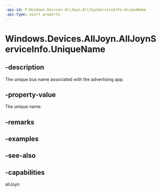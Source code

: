 ----api-id: P:Windows.Devices.AllJoyn.AllJoynServiceInfo.UniqueName
-api-type: winrt property
---<!-- Property syntaxpublic string UniqueName { get; }--># Windows.Devices.AllJoyn.AllJoynServiceInfo.UniqueName## -descriptionThe unique bus name associated with the advertising app.## -property-valueThe unique name.## -remarks## -examples## -see-also## -capabilitiesallJoyn